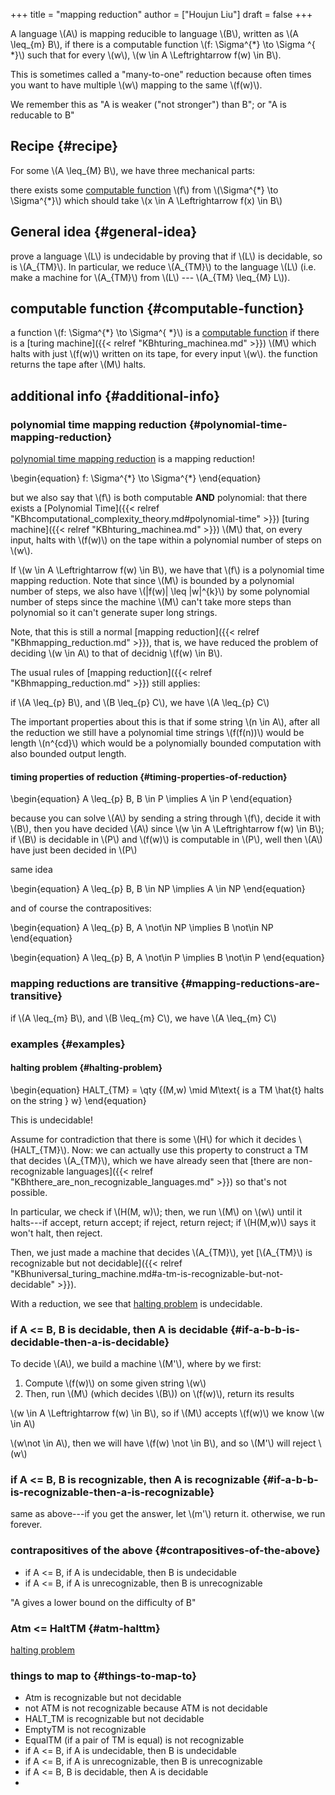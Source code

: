+++
title = "mapping reduction"
author = ["Houjun Liu"]
draft = false
+++

A language \\(A\\) is mapping reducible to language \\(B\\), written as \\(A \leq\_{m} B\\), if there is a computable function \\(f: \Sigma^{\*} \to \Sigma ^{ \*}\\) such that for every \\(w\\), \\(w \in A \Leftrightarrow f(w) \in B\\).

This is sometimes called a "many-to-one" reduction because often times you want to have multiple \\(w\\) mapping to the same \\(f(w)\\).

We remember this as "A is weaker ("not stronger") than B"; or "A is reducable to B"


## Recipe {#recipe}

For some \\(A \leq\_{M} B\\), we have three mechanical parts:

there exists some [computable function](#computable-function) \\(f\\) from \\(\Sigma^{\*} \to  \Sigma^{\*}\\) which should take \\(x \in A \Leftrightarrow f(x) \in B\\)


## General idea {#general-idea}

prove a language \\(L\\) is undecidable by proving that if \\(L\\) is decidable, so is \\(A\_{TM}\\). In particular, we reduce \\(A\_{TM}\\) to the language \\(L\\) (i.e. make a machine for \\(A\_{TM}\\) from \\(L\\) --- \\(A\_{TM} \leq\_{M} L\\)).


## computable function {#computable-function}

a function \\(f: \Sigma^{\*} \to \Sigma^{ \*}\\) is a [computable function](#computable-function) if there is a [turing machine]({{< relref "KBhturing_machinea.md" >}}) \\(M\\) which halts with just \\(f(w)\\) written on its tape, for every input \\(w\\). the function returns the tape after \\(M\\) halts.


## additional info {#additional-info}


### polynomial time mapping reduction {#polynomial-time-mapping-reduction}

[polynomial time mapping reduction](#polynomial-time-mapping-reduction) is a mapping reduction!

\begin{equation}
f: \Sigma^{\*} \to \Sigma^{\*}
\end{equation}

but we also say that \\(f\\) is both computable **AND** polynomial: that there exists a [Polynomial Time]({{< relref "KBhcomputational_complexity_theory.md#polynomial-time" >}}) [turing machine]({{< relref "KBhturing_machinea.md" >}}) \\(M\\) that, on every input, halts with \\(f(w)\\) on the tape within a polynomial number of steps on \\(w\\).

If \\(w \in A \Leftrightarrow f(w) \in B\\), we have that \\(f\\) is a polynomial time mapping reduction. Note that since \\(M\\) is bounded by a polynomial number of steps, we also have \\(|f(w)| \leq |w|^{k}\\) by some polynomial number of steps since the machine \\(M\\) can't take more steps than polynomial so it can't generate super long strings.

Note, that this is still a normal [mapping reduction]({{< relref "KBhmapping_reduction.md" >}}), that is, we have reduced the problem of deciding \\(w \in A\\) to that of decidnig \\(f(w) \in B\\).

The usual rules of [mapping reduction]({{< relref "KBhmapping_reduction.md" >}}) still applies:

if \\(A \leq\_{p} B\\), and \\(B \leq\_{p} C\\), we have \\(A \leq\_{p} C\\)

The important properties about this is that if some string \\(n \in A\\), after all the reduction we still have a polynomial time strings \\(f(f(n))\\) would be length \\(n^{cd}\\) which would be a polynomially bounded computation with also bounded output length.


#### timing properties of reduction {#timing-properties-of-reduction}

\begin{equation}
A \leq\_{p} B, B \in P \implies A \in P
\end{equation}

because you can solve \\(A\\) by sending a string through \\(f\\), decide it with \\(B\\), then you have decided \\(A\\) since \\(w \in A \Leftrightarrow f(w) \in B\\); if \\(B\\) is decidable in \\(P\\) and \\(f(w)\\) is computable in \\(P\\), well then \\(A\\) have just been decided in \\(P\\)

same idea

\begin{equation}
A \leq\_{p} B, B \in NP \implies A \in NP
\end{equation}

and of course the contrapositives:

\begin{equation}
A \leq\_{p} B, A \not\in NP \implies B \not\in NP
\end{equation}

\begin{equation}
A \leq\_{p} B, A \not\in P \implies B \not\in P
\end{equation}


### mapping reductions are transitive {#mapping-reductions-are-transitive}

if \\(A \leq\_{m} B\\), and \\(B \leq\_{m} C\\), we have \\(A \leq\_{m} C\\)


### examples {#examples}


#### halting problem {#halting-problem}

\begin{equation}
HALT\_{TM} = \qty {(M,w) \mid M\text{ is a TM \hat{t} halts on the string } w}
\end{equation}

This is undecidable!

Assume for contradiction that there is some \\(H\\) for which it decides \\(HALT\_{TM}\\). Now: we can actually use this property to construct a TM that decides \\(A\_{TM}\\), which we have already seen that [there are non-recognizable languages]({{< relref "KBhthere_are_non_recognizable_languages.md" >}}) so that's not possible.

In particular, we check if \\(H(M, w)\\); then, we run \\(M\\) on \\(w\\) until it halts---if accept, return accept; if reject, return reject; if \\(H(M,w)\\) says it won't halt, then reject.

Then, we just made a machine that decides \\(A\_{TM}\\), yet [\\(A\_{TM}\\) is recognizable but not decidable]({{< relref "KBhuniversal_turing_machine.md#a-tm-is-recognizable-but-not-decidable" >}}).

With a reduction, we see that [halting problem](#halting-problem) is undecidable.


### if A &lt;= B, B is decidable, then A is decidable {#if-a-b-b-is-decidable-then-a-is-decidable}

To decide \\(A\\), we build a machine \\(M'\\), where by we first:

1.  Compute \\(f(w)\\) on some given string \\(w\\)
2.  Then, run \\(M\\) (which decides \\(B\\)) on \\(f(w)\\), return its results

\\(w \in A \Leftrightarrow f(w) \in B\\), so if \\(M\\) accepts \\(f(w)\\) we know \\(w \in A\\)

\\(w\not \in A\\), then we will have \\(f(w) \not \in B\\), and so \\(M'\\) will reject \\(w\\)


### if A &lt;= B, B is recognizable, then A is recognizable {#if-a-b-b-is-recognizable-then-a-is-recognizable}

same as above---if you get the answer, let \\(m'\\) return it. otherwise, we run forever.


### contrapositives of the above {#contrapositives-of-the-above}

-   if A &lt;= B, if A is undecidable, then B is undecidable
-   if A &lt;= B, if A is unrecognizable, then B is unrecognizable

"A gives a lower bound on the difficulty of B"


### Atm &lt;= HaltTM {#atm-halttm}

[halting problem](#halting-problem)


### things to map to {#things-to-map-to}

-   Atm is recognizable but not decidable
-   not ATM is not recognizable because ATM is not decidable
-   HALT_TM is recognizable but not decidable
-   EmptyTM is not recognizable
-   EqualTM (if a pair of TM is equal) is not recognizable
-   if A &lt;= B, if A is undecidable, then B is undecidable
-   if A &lt;= B, if A is unrecognizable, then B is unrecognizable
-   if A &lt;= B, B is decidable, then A is decidable
-
